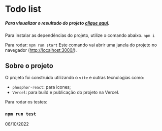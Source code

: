 # Todo list

##### Para visualizar o resultado do projeto [clique aqui](http://localhost:5173/).

Para instalar as dependências do projeto, utilize o comando abaixo.
```npm i```

Para rodar:
```npm run start```
Este comando vai abrir uma janela do projeto no navegador (<http://localhost:3000/>).

## Sobre o projeto

O projeto foi construído utilizando o `vite` e outras tecnologias como:
-  `phosphor-react`: para icones;
-  `Vercel`: para build e publicação do projeto na Vercel.

Para rodar os testes:
### `npm run test`

06/10/2022
